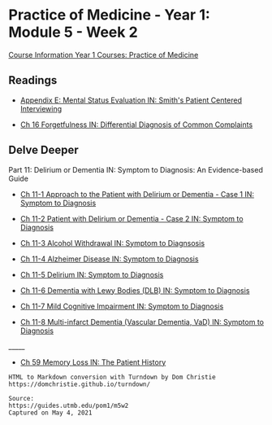 # Practice of Medicine - Year 1: Module 5 - Week 2

[Course Information Year 1 Courses: Practice of Medicine](/usmle/pom1/course-information.md)

## Readings

*   [Appendix E: Mental Status Evaluation IN: Smith's Patient Centered Interviewing](http://libux.utmb.edu/login?url=https://accessmedicine.mhmedical.com/content.aspx?bookid=2446&sectionid=193677566)
    
*   [Ch 16 Forgetfulness IN: Differential Diagnosis of Common Complaints](http://libux.utmb.edu/login?url=https://www.clinicalkey.com/#!/browse/book/3-s2.0-C20150022286)
    

## Delve Deeper

Part 11: Delirium or Dementia IN: Symptom to Diagnosis: An Evidence-based Guide

*   [Ch 11-1 Approach to the Patient with Delirium or Dementia - Case 1 IN: Symptom to Diagnosis](http://libux.utmb.edu/login?url=https://accessmedicine.mhmedical.com/content.aspx?bookid=2715&sectionid=249059100)
    
*   [Ch 11-2 Patient with Delirium or Dementia - Case 2 IN: Symptom to Diagnosis](http://libux.utmb.edu/login?url=https://accessmedicine.mhmedical.com/content.aspx?bookid=2715&sectionid=249059123)
    
*   [Ch 11-3 Alcohol Withdrawal IN: Symptom to Diagnsosis](http://libux.utmb.edu/login?url=https://accessmedicine.mhmedical.com/content.aspx?bookid=2715&sectionid=249059137)
    
*   [Ch 11-4 Alzheimer Disease IN: Symptom to Diagnosis](http://libux.utmb.edu/login?url=https://accessmedicine.mhmedical.com/content.aspx?bookid=2715&sectionid=249059147)
    
*   [Ch 11-5 Delirium IN: Symptom to Diagnosis](http://libux.utmb.edu/login?url=https://accessmedicine.mhmedical.com/content.aspx?bookid=2715&sectionid=249059158)
    
*   [Ch 11-6 Dementia with Lewy Bodies (DLB) IN: Symptom to Diagnosis](http://libux.utmb.edu/login?url=https://accessmedicine.mhmedical.com/content.aspx?bookid=2715&sectionid=249059167)
    
*   [Ch 11-7 Mild Cognitive Impairment IN: Symptom to Diagnosis](http://libux.utmb.edu/login?url=https://accessmedicine.mhmedical.com/content.aspx?bookid=2715&sectionid=249059177)
    
*   [Ch 11-8 Multi-infarct Dementia (Vascular Dementia, VaD) IN: Symptom to Diagnosis](http://libux.utmb.edu/login?url=https://accessmedicine.mhmedical.com/content.aspx?bookid=2715&sectionid=249059186)
    

\_\_\_\_\_

*   [Ch 59 Memory Loss IN: The Patient History](http://libux.utmb.edu/login?url=https://accessmedicine.mhmedical.com/content.aspx?bookid=500&sectionid=41026611)

```
HTML to Markdown conversion with Turndown by Dom Christie
https://domchristie.github.io/turndown/

Source:
https://guides.utmb.edu/pom1/m5w2
Captured on May 4, 2021
```
